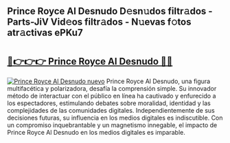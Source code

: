 ## Prince Royce Al Desnudo D𝚎sn𝚞dos filtr𝚊dos - Parts-JiV Vid𝚎os filtr𝚊dos - N𝚞evas f𝚘tos atr𝚊ctivas ePKu7

# <h2><a href="http://mbbbaq.tromn.icu/?c=Prince+Royce+Al+Desnudo">🔗👉👉👉 Prince Royce Al Desnudo 🔗🔗</a></h2>

[![Prince Royce Al Desnudo nuevo](https://i.imgur.com/pEAQMta.gif)](http://mbbbaq.tromn.icu/?c=Prince+Royce+Al+Desnudo)
Prince Royce Al Desnudo, una figura multifacética y polarizadora, desafía la comprensión simple. Su innovador método de interactuar con el público en línea ha cautivado y enfurecido a los espectadores, estimulando debates sobre moralidad, identidad y las complejidades de las comunidades digitales. Independientemente de sus decisiones futuras, su influencia en los medios digitales es indiscutible. Con un compromiso inquebrantable y un magnetismo innegable, el impacto de Prince Royce Al Desnudo en los medios digitales es imparable.
